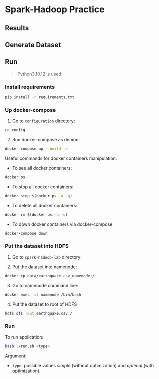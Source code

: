 # Spark-Hadoop Practice

## Results

## Generate Dataset

## Run

> Python3.10.12 is used

### Install requirements
```bash
pip install -r requirements.txt
```
### Up docker-compose
1. Go to `configuration` directory:
```bash
cd config
```

2. Run docker-compose as demon:
```bash
docker-compose up --build -d
```

Useful commands for docker containers manipulation:
- To see all docker containers:
```bash
docker ps
```

- To stop all docker containers:
```bash
docker stop $(docker ps -a -q)
```

- To delete all docker containers:
```bash
docker rm $(docker ps -a -q)
```

- To down docker containers via docker-compose:
```bash
docker-compose down
``` 

### Put the dataset into HDFS
1. Go to `spark-hadoop-lab` directory:

2. Put the dataset into namenode:
```bash
docker cp data/earthquake.csv namenode:/
```

3. Go to namenode command line:
```bash
docker exec -it namenode /bin/bash
```

4. Put the dataset to root of HDFS
```bash
hdfs dfs -put earthquake.csv /
```

### Run
To run application:
```bash
bash ./run.sh <type>
```

Argument:
- `type`: possible values *simple* (without optimization) and *optimal* (with optimization).